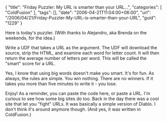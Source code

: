 {
	"title": "Friday Puzzler: My URL is smarter than your URL...",
	"categories": [
		"ColdFusion"
	],
	"tags": [],
	"date": "2006-04-21T11:04:00+06:00",
	"url": "/2006/04/21/Friday-Puzzler-My-URL-is-smarter-than-your-URL",
	"guid": "1229"
}

Here is today's puzzler. (With thanks to Alejandro, aka Brenda on the weekends, for the idea.)

Write a UDF that takes a URL as the argument. The UDF will download the source, strip the HTML, and examine each word for letter count. It will then return the average number of letters per word. This will be called the "smart" score for a URL.

Yes, I know that using big words doesn't make you smart. It's for fun. As always, the rules are simple. You win nothing. There are no winners. If it takes you more than five minutes to write it - you lose. 

Enjoy! As a reminder, you can paste the code here, or paste a URL. I'm curious to see how some big sites do too. Back in the day there was a cool site that let you "fight" URLs. It was basically a simple version of Diablo. I don't think it's around anymore though. (And yes, it was written in ColdFusion.)